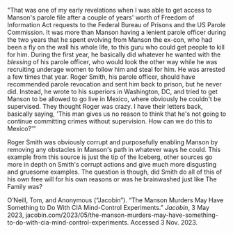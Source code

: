 "That was one of my early revelations when I was able to get access to Manson's parole file after a couple of years' worth of Freedom of Information Act requests to the Federal Bureau of Prisons and the US Parole Commission. It was more than Manson having a lenient parole officer during the two years that he spent evolving from Manson the ex-con, who had been a fly on the wall his whole life, to this guru who could get people to kill for him. During the first year, he basically did whatever he wanted with the *blessing* of his parole officer, who would look the other way while he was recruiting underage women to follow him and steal for him. He was arrested a few times that year. Roger Smith, his parole officer, should have recommended parole revocation and sent him back to prison, but he never did. Instead, he wrote to his superiors in Washington, DC, and tried to get Manson to be allowed to go live in Mexico, where obviously he couldn't be supervised. They thought Roger was crazy. I have their letters back, basically saying, 'This man gives us no reason to think that he's not going to continue committing crimes without supervision. How can we do this to Mexico?'"

Roger Smith was obviously corrupt and purposefully enabling Manson by removing any obstacles in Manson's path in whatever ways he could. This example from this source is just the tip of the Iceberg, other sources go more in depth on Smith's corrupt actions and give much more disgusting and gruesome examples. The question is though, did Smith do all of this of his own free will for his own reasons or was he brainwashed just like The Family was?

O’Neill, Tom, and Anonymous (“Jacobin”). “The Manson Murders May Have Something to Do With CIA Mind-Control Experiments.” _Jacobin_, 3 May 2023, jacobin.com/2023/05/the-manson-murders-may-have-something-to-do-with-cia-mind-control-experiments. Accessed 3 Nov. 2023.
